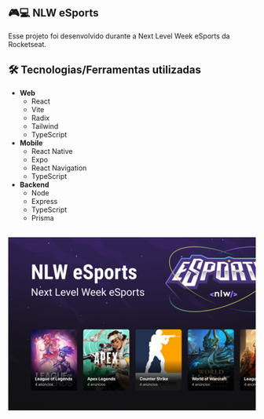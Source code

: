 ## 🎮💻 NLW eSports

Esse projeto foi desenvolvido durante a Next Level Week eSports da Rocketseat.

## 🛠️ Tecnologias/Ferramentas utilizadas

* **Web**
  * React
  * Vite
  * Radix
  * Tailwind
  * TypeScript
* **Mobile**
  * React Native
  * Expo
  * React Navigation
  * TypeScript
* **Backend**
  * Node
  * Express
  * TypeScript
  * Prisma

</br>
  <img src=".github/cover.png" align="center" />